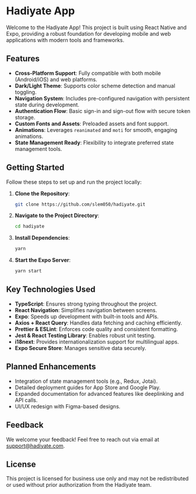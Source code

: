 # Hadiyate App

Welcome to the Hadiyate App! This project is built using React Native and Expo, providing a robust foundation for developing mobile and web applications with modern tools and frameworks.

## Features

- **Cross-Platform Support**: Fully compatible with both mobile (Android/iOS) and web platforms.
- **Dark/Light Theme**: Supports color scheme detection and manual toggling.
- **Navigation System**: Includes pre-configured navigation with persistent state during development.
- **Authentication Flow**: Basic sign-in and sign-out flow with secure token storage.
- **Custom Fonts and Assets**: Preloaded assets and font support.
- **Animations**: Leverages `reanimated` and `moti` for smooth, engaging animations.
- **State Management Ready**: Flexibility to integrate preferred state management tools.

## Getting Started

Follow these steps to set up and run the project locally:

1. **Clone the Repository**:

    ```bash
    git clone https://github.com/slem050/hadiyate.git
    ```

2. **Navigate to the Project Directory**:

    ```bash
    cd hadiyate
    ```

3. **Install Dependencies**:

    ```bash
    yarn
    ```

4. **Start the Expo Server**:

    ```bash
    yarn start
    ```

## Key Technologies Used

- **TypeScript**: Ensures strong typing throughout the project.
- **React Navigation**: Simplifies navigation between screens.
- **Expo**: Speeds up development with built-in tools and APIs.
- **Axios + React Query**: Handles data fetching and caching efficiently.
- **Prettier & ESLint**: Enforces code quality and consistent formatting.
- **Jest & React Testing Library**: Enables robust unit testing.
- **i18next**: Provides internationalization support for multilingual apps.
- **Expo Secure Store**: Manages sensitive data securely.

## Planned Enhancements

- Integration of state management tools (e.g., Redux, Jotai).
- Detailed deployment guides for App Store and Google Play.
- Expanded documentation for advanced features like deeplinking and API calls.
- UI/UX redesign with Figma-based designs.

## Feedback

We welcome your feedback! Feel free to reach out via email at [support@hadiyate.com](mailto:support@hadiyate.com).

## License

This project is licensed for business use only and may not be redistributed or used without prior authorization from the Hadiyate team.

